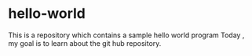 # hello-world
This is a repository which contains a sample hello world program
Today , my goal is to learn about the git hub repository.
